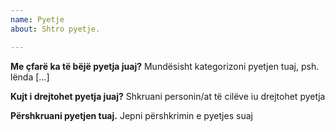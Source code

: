 ```yaml
---
name: Pyetje
about: Shtro pyetje.

---
```


**Me çfarë ka të bëjë pyetja juaj?**
Mundësisht kategorizoni pyetjen tuaj, psh. lënda [...]

**Kujt i drejtohet pyetja juaj?**
Shkruani personin/at të cilëve iu drejtohet pyetja

**Përshkruani pyetjen tuaj.**
Jepni përshkrimin e pyetjes suaj
